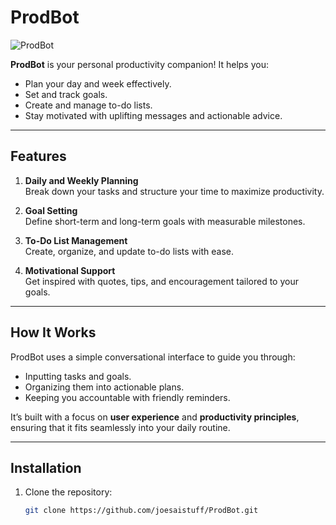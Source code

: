 # ProdBot

![ProdBot](https://img.shields.io/badge/chatbot-productivity-blue)

**ProdBot** is your personal productivity companion! It helps you:
- Plan your day and week effectively.
- Set and track goals.
- Create and manage to-do lists.
- Stay motivated with uplifting messages and actionable advice.

---

## Features

1. **Daily and Weekly Planning**  
   Break down your tasks and structure your time to maximize productivity.

2. **Goal Setting**  
   Define short-term and long-term goals with measurable milestones.

3. **To-Do List Management**  
   Create, organize, and update to-do lists with ease.

4. **Motivational Support**  
   Get inspired with quotes, tips, and encouragement tailored to your goals.

---

## How It Works

ProdBot uses a simple conversational interface to guide you through:
- Inputting tasks and goals.
- Organizing them into actionable plans.
- Keeping you accountable with friendly reminders.

It’s built with a focus on **user experience** and **productivity principles**, ensuring that it fits seamlessly into your daily routine.

---

## Installation

1. Clone the repository:
   ```bash
   git clone https://github.com/joesaistuff/ProdBot.git
